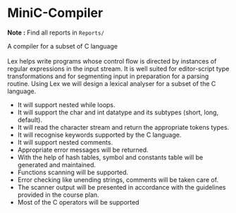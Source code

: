 # MiniC-Compiler

**Note :** Find all reports in `Reports/`

A compiler for a subset of C language
</br></br>
Lex helps write programs whose control flow is directed by instances of regular expressions in the input stream. It is well suited for editor-script type transformations and for segmenting input in preparation for a parsing routine.
Using Lex we will design a lexical analyser for a subset of the C language.
- It will support nested while loops.
- It will support the char and int datatype and its subtypes (short, long, default). 
- It will read the character stream and return the appropriate tokens types. 
- It will recognise keywords supported by the C language. 
- It will support nested comments. 
- Appropriate error messages will be returned.
- With the help of hash tables, symbol and constants table will be generated and maintained.
- Functions scanning will be supported.
- Error checking like unending strings, comments will be taken care of.
- The scanner output will be presented in accordance with the guidelines provided in the course plan.
- Most of the C operators will be supported
